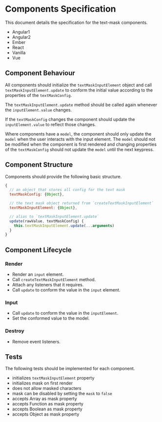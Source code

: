 # Components Specification

This document details the specification for the text-mask components.

* Angular1
* Angular2
* Ember
* React
* Vanilla
* Vue

## Component Behaviour

All components should initialize the `textMaskInputElement` object and call `textMaskInputElement.update` to conform the initial value according to the properties of the `textMaskConfig`.

The `textMaskInputElement.update` method should be called again whenever the `inputElement.value` changes.

If the `textMaskConfig` changes the component should update the `inputElement.value` to reflect those changes.

Where components have a `model`, the component should only update the `model` when the user interacts with the input element.  The `model` should not be modified when the component is first rendered and changing properties of the `textMaskConfig` should not update the `model` until the next keypress.

## Component Structure

Components should provide the following basic structure.

```js
{
  // an object that stores all config for the text mask
  textMaskConfig: {Object},

  // the text mask object returned from `createTextMaskInputElement`
  textMaskInputElement: {Object},

  // alias to `textMaskInputElement.update`
  update(rawValue, textMaskConfig) {
    this.textMaskInputElement.update(...arguments)
  }
}
```

## Component Lifecycle

### Render

* Render an `input` element.
* Call `createTextMaskInputElement` method.
* Attach any listeners that it requires.
* Call `update` to conform the value in the `input` element.

### Input

* Call `update` to conform the value in the `inputElement`.
* Set the conformed value to the model.

### Destroy

* Remove event listeners.

## Tests

The following tests should be implemented for each component.

* initializes `textMaskInputElement` property
* initializes mask on first render
* does not allow masked characters
* mask can be disabled by setting the `mask` to `false`
* accepts Array as mask property
* accepts Function as mask property
* accepts Boolean as mask property
* accepts Object as mask property
